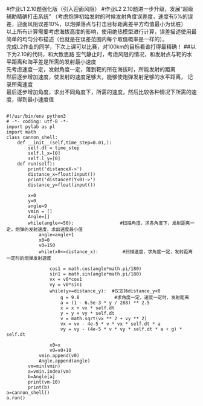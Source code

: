 #作业L1 2.10题强化版（引入迎面风阻）
#作业L2 2.10题进一步升级，发展“超级辅助精确打击系统”
（考虑炮弹初始发射的时候发射角度误差度，速度有5%的误差，迎面风阻误差10%，以炮弹落点与打击目标距离差平方均值最小为优胜）<br/>
以上所有计算需要考虑海拔高度的影响，使用绝热模型进行计算，误差描述使用最简单的均匀分布描述（也就是在误差范围内每个取值概率是一样的）。<br/>
完成L2作业的同学，下次上课可以比赛，对100km的目标看谁打得最精确！
##以下为2.10的代码，和大致思路
空气静止时，考虑风阻的情况，和发射点与靶的水平距离和海平差是所需的发射最小速度<br/>
先考虑速度一定，发射角度一定，落到靶的所在海拔时，所能发射的距离<br/>
然后逐步增加速度，使发射的速度足够大，能够使炮弹发射足够的水平距离， 记录所需速度<br/>
最后逐步增加角度，求出不同角度下，所需的速度，然后比较各种情况下所需的速度，得到最小速度值<br/>
<pre><code>
#!/usr/bin/env python3
# -*- coding: utf-8 -*-
import pylab as pl
import math
class cannon_shell:
    def __init__(self,time_step=0.01,):
        self.dt = time_step
        self.l_x=[0]
        self.l_y=[0]
    def run(self):
        print('distanceX->')
        distance_x=float(input())
        print('distanceY(Y<0)->')
        distance_y=float(input())

        x=0
        y=0
        angle=9
        vmin = []
        Angle=[]
        while(angle<=50):                 #扫描角度，求各角度下，发射距离一定，炮弹的发射速度，求出速度最小值
            angle=angle+1
            x0=0
            v0=150
            while(x0<=distance_x):         #扫描速度，求角度一定，发射距离一定时的炮弹发射速度

                cos1 = math.cos(angle*math.pi/180)
                sin1 = math.sin(angle*math.pi/180)
                vx = v0*cos1
                vy = v0*sin1
                while(y>=distance_y):  #仅支持distance_y<0
                    g = 9.8             #求角度一定，速度一定时，发射距离
                    a = (1 - 6.5e-3 * y / 288) ** 2.5
                    x = x + vx * self.dt
                    y = y + vy * self.dt
                    v = math.sqrt(vx ** 2 + vy ** 2)
                    vx = vx - 4e-5 * v * vx * self.dt * a
                    vy = vy - (4e-5 * v * vy * self.dt * a + g) * self.dt

                x0=x
                v0=v0+10
            vmin.append(v0)
            Angle.append(angle)
        vm=min(vmin)
        a=vmin.index(vm)
        b=Angle[a]
        print(vm-10)
        print(b)
a=cannon_shell()
a.run()
</code></pre>
